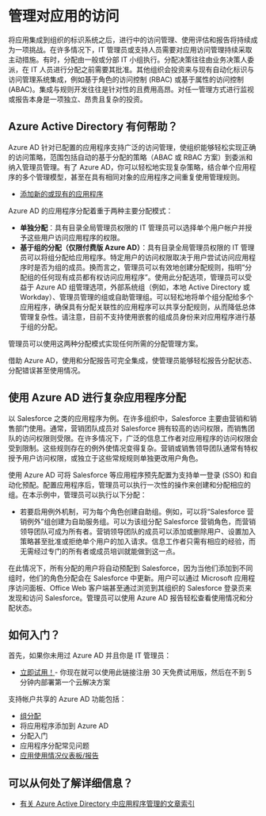 <properties
  pageTitle="使用 Azure AD 管理对应用的访问 | Azure"
  description="介绍 Azure Active Directory 如何使组织能够指定每个用户有权访问的应用。"
  services="active-directory"
  documentationCenter=""
  authors="msStevenPo"
  manager="stevenpo"
  editor=""/>

 <tags
  ms.service="active-directory"
  ms.date="02/26/2016"
  wacn.date="06/24/2016"/>


# 管理对应用的访问

将应用集成到组织的标识系统之后，进行中的访问管理、使用评估和报告将持续成为一项挑战。在许多情况下，IT 管理员或支持人员需要对应用访问管理持续采取主动措施。有时，分配由一般或分部 IT 小组执行。分配决策往往由业务决策人委派，在 IT 人员进行分配之前需要其批准。其他组织会投资来与现有自动化标识与访问管理系统集成，例如基于角色的访问控制 (RBAC) 或基于属性的访问控制 (ABAC)。集成与规则开发往往是针对性的且费用高昂。对任一管理方式进行监视或报告本身是一项独立、昂贵且复杂的投资。

## Azure Active Directory 有何帮助？

 Azure AD 针对已配置的应用程序支持广泛的访问管理，使组织能够轻松实现正确的访问策略，范围包括自动的基于分配的策略（ABAC 或 RBAC 方案）到委派和纳入管理员管理。有了 Azure AD，你可以轻松地实现复杂策略，结合单个应用程序的多个管理模型，甚至在具有相同对象的应用程序之间重复使用管理规则。

 - [添加新的或现有的应用程序](/documentation/articles/active-directory-sso-integrate-saas-apps/)


 Azure AD 的应用程序分配着重于两种主要分配模式：

- **单独分配**：具有目录全局管理员权限的 IT 管理员可以选择单个用户帐户并授予这些用户访问应用程序的权限。
- **基于组的分配（仅限付费版 Azure AD）**：具有目录全局管理员权限的 IT 管理员可以将组分配给应用程序。特定用户的访问权限取决于用户尝试访问应用程序时是否为组的成员。换而言之，管理员可以有效地创建分配规则，指明“分配组的任何现有成员都有权访问应用程序”。使用此分配选项，管理员可以受益于 Azure AD 组管理选项，外部系统组（例如，本地 Active Directory 或 Workday）、管理员管理的组或自助管理组。可以轻松地将单个组分配给多个应用程序，确保具有分配关联性的应用程序可以共享分配规则，从而降低总体管理复杂性。请注意，目前不支持使用嵌套的组成员身份来对应用程序进行基于组的分配。

管理员可以使用这两种分配模式实现任何所需的分配管理方案。

借助 Azure AD，使用和分配报告可完全集成，使管理员能够轻松报告分配状态、分配错误甚至使用情况。

## 使用 Azure AD 进行复杂应用程序分配

以 Salesforce 之类的应用程序为例。在许多组织中，Salesforce 主要由营销和销售部门使用。通常，营销团队成员对 Salesforce 拥有较高的访问权限，而销售团队的访问权限则受限。在许多情况下，广泛的信息工作者对应用程序的访问权限会受到限制。这些规则存在的例外使情况变得复杂。营销或销售领导团队通常有特权授予用户访问权限，或独立于这些常规规则单独更改用户角色。

使用 Azure AD 可将 Salesforce 等应用程序预先配置为支持单一登录 (SSO) 和自动化预配。配置应用程序后，管理员可以执行一次性的操作来创建和分配相应的组。在本示例中，管理员可以执行以下分配：


- 若要启用例外机制，可为每个角色创建自助组。例如，可以将“Salesforce 营销例外”组创建为自助服务组。可以为该组分配 Salesforce 营销角色，而营销领导团队可成为所有者。营销领导团队的成员可以添加或删除用户、设置加入策略甚至批准或拒绝单个用户的加入请求。信息工作者只需有相应的经验，而无需经过专门的所有者或成员培训就能做到这一点。

在此情况下，所有分配的用户将自动预配到 Salesforce，因为当他们添加到不同组时，他们的角色分配会在 Salesforce 中更新。用户可以通过 Microsoft 应用程序访问面板、Office Web 客户端甚至通过浏览到其组织的 Salesforce 登录页来发现和访问 Salesforce。管理员可以使用 Azure AD 报告轻松查看使用情况和分配状态。

 
## 如何入门？

首先，如果你未用过 Azure AD 并且你是 IT 管理员：

 - [立即试用！](/pricing/1rmb-trial-full/?v=c&form-type=waitinglist)- 你现在就可以使用此链接注册 30 天免费试用版，然后在不到 5 分钟内部署第一个云解决方案

支持帐户共享的 Azure AD 功能包括：

- [组分配](/documentation/articles/active-directory-accessmanagement-self-service-group-management/)
- 将应用程序添加到 Azure AD
- 分配入门
- 应用程序分配常见问题
- [应用使用情况仪表板/报告](/documentation/articles/active-directory-passwords-get-insights/)

## 可以从何处了解详细信息？

- [有关 Azure Active Directory 中应用程序管理的文章索引](/documentation/articles/active-directory-apps-index/)


<!---HONumber=Mooncake_0620_2016-->